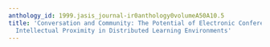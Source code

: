 ```yaml
---
anthology_id: 1999.jasis_journal-ir0anthology0volumeA50A10.5
title: 'Conversation and Community: The Potential of Electronic Conferences for Creating
  Intellectual Proximity in Distributed Learning Environments'
---
```


